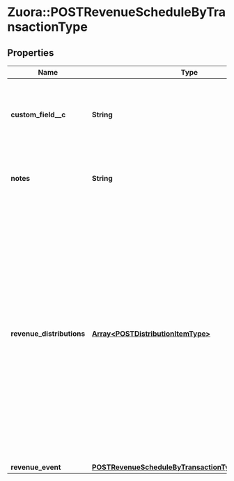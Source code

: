 # Zuora::POSTRevenueScheduleByTransactionType

## Properties
Name | Type | Description | Notes
------------ | ------------- | ------------- | -------------
**custom_field__c** | **String** | Any custom fields defined for this object. The custom field name is case-sensitive.  | [optional] 
**notes** | **String** | Additional information about this record.  Character Limit: 2,000  | [optional] 
**revenue_distributions** | [**Array&lt;POSTDistributionItemType&gt;**](POSTDistributionItemType.md) | An array of revenue distributions. Represents how you want to distribute revenue for this revenue schedule. You can distribute revenue into a maximum of 250 accounting periods with one revenue schedule.  The sum of new Amounts must equal the the Charge Amount of the specified Invoice Item.  | [optional] 
**revenue_event** | [**POSTRevenueScheduleByTransactionTypeRevenueEvent**](POSTRevenueScheduleByTransactionTypeRevenueEvent.md) |  | [optional] 


